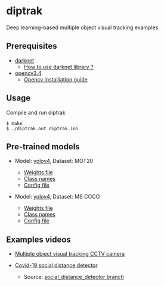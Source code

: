 # diptrak
Deep learning-based multiple object visual tracking examples


## Prerequisites
* [darknet](https://github.com/AlexeyAB/darknet)
	- [How to use darknet library ?](https://github.com/uzunenes/nots/blob/master/libdarknet.md)
* [opencv3.4](https://github.com/opencv/opencv/tree/3.4)
	- [Opencv installiation guide](https://github.com/uzunenes/nots/blob/master/opencv_install.md)


## Usage
Compile and run diptrak
```
$ make
$ ./diptrak.out diptrak.ini
```


## Pre-trained models

- Model: [yolov4](https://arxiv.org/abs/2004.10934), Dataset: MOT20
	- [Weights file](https://drive.google.com/file/d/1OdPvjVffOoqg077I38smfBjiRDUEeJjA/view?usp=sharing)
	- [Class names](https://drive.google.com/file/d/1DgLc2JesQgaeO0U8IsWwjXNuZ7U6fT_i/view?usp=sharing)
	- [Config file](https://drive.google.com/file/d/180_2lrUiVf2HlAe10f5fsf8quZt6HbB5/view?usp=sharing)

- Model: [yolov4](https://arxiv.org/abs/2004.10934), Dataset: MS COCO
	- [Weights file](https://github.com/AlexeyAB/darknet/releases/download/darknet_yolo_v3_optimal/yolov4.weights)
	- [Class names](https://github.com/AlexeyAB/darknet/blob/master/data/coco.names)
	- [Config file](https://raw.githubusercontent.com/AlexeyAB/darknet/master/cfg/yolov4.cfg)


## Examples videos
- [Multiple object visual tracking CCTV camera](https://youtu.be/wHSz6CsvsOg)

- [Covid-19 social distance detector](https://youtu.be/ZMgORyEv9K8)
	- Source: [social_distance_detector branch](https://github.com/uzunenes/dvmot/tree/social_distance_detector) 
